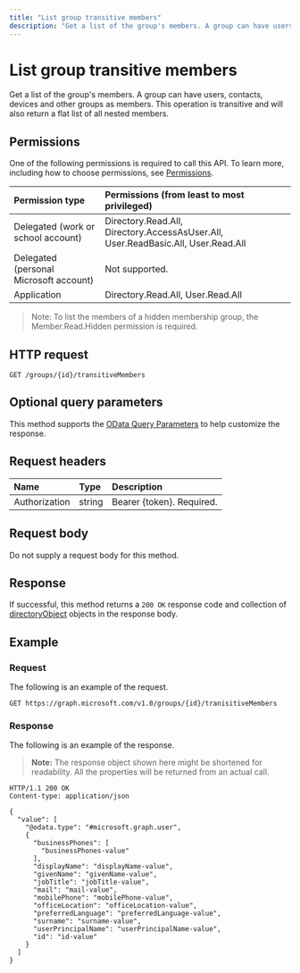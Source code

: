 ```yaml
---
title: "List group transitive members"
description: "Get a list of the group's members. A group can have users, contacts, devices, service principals and other groups as members. This operation is transitive and will also return a flat list of all nested members."
---
```


# List group transitive members

Get a list of the group's members. A group can have users, contacts, devices and other groups as members. This operation is transitive and will also return a flat list of all nested members.

## Permissions

One of the following permissions is required to call this API. To learn more, including how to choose permissions, see [Permissions](/graph/permissions-reference).

|Permission type      | Permissions (from least to most privileged)              |
|:--------------------|:---------------------------------------------------------|
|Delegated (work or school account) | Directory.Read.All, Directory.AccessAsUser.All, User.ReadBasic.All, User.Read.All    |
|Delegated (personal Microsoft account) | Not supported.    |
|Application | Directory.Read.All, User.Read.All |

> Note: To list the members of a hidden membership group, the Member.Read.Hidden permission is required.

## HTTP request

<!-- { "blockType": "ignored" } -->

```http
GET /groups/{id}/transitiveMembers
```

## Optional query parameters

This method supports the [OData Query Parameters](/graph/query-parameters) to help customize the response.

## Request headers

| Name       | Type | Description|
|:-----------|:------|:----------|
| Authorization  | string  | Bearer {token}. Required. |

## Request body

Do not supply a request body for this method.

## Response

If successful, this method returns a `200 OK` response code and collection of [directoryObject](../resources/directoryobject.md) objects in the response body.

## Example

### Request

The following is an example of the request.
<!-- {
  "blockType": "request",
  "name": "get_group_transitivemembers"
}-->

```http
GET https://graph.microsoft.com/v1.0/groups/{id}/tranisitiveMembers
```

### Response

The following is an example of the response.
>**Note:** The response object shown here might be shortened for readability. All the properties will be returned from an actual call.
<!-- {
  "blockType": "response",
  "truncated": true,
  "@odata.type": "microsoft.graph.directoryObject",
  "isCollection": true
} -->
```http
HTTP/1.1 200 OK
Content-type: application/json

{
  "value": [
    "@odata.type": "#microsoft.graph.user",
    {
      "businessPhones": [
        "businessPhones-value"
      ],
      "displayName": "displayName-value",
      "givenName": "givenName-value",
      "jobTitle": "jobTitle-value",
      "mail": "mail-value",
      "mobilePhone": "mobilePhone-value",
      "officeLocation": "officeLocation-value",
      "preferredLanguage": "preferredLanguage-value",
      "surname": "surname-value",
      "userPrincipalName": "userPrincipalName-value",
      "id": "id-value"
    }
  ]
}
```

<!-- uuid: 8fcb5dbc-d5aa-4681-8e31-b001d5168d79
2015-10-25 14:57:30 UTC -->
<!-- {
  "type": "#page.annotation",
  "description": "List transitive group members",
  "keywords": "",
  "section": "documentation",
  "tocPath": ""
}-->
